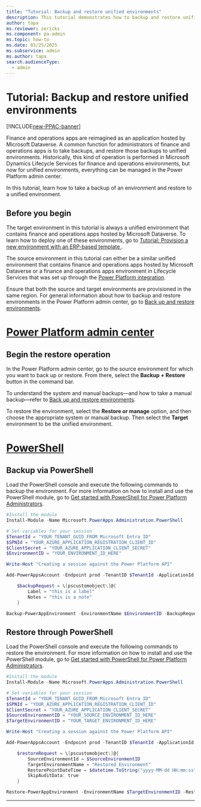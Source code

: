 ```yaml
---
title: "Tutorial: Backup and restore unified environments"
description: This tutorial demonstrates how to backup and restore unified environments.
author: tapa
ms.reviewer: sericks
ms.component: pa-admin
ms.topic: how-to
ms.date: 03/25/2025
ms.subservice: admin
ms.author: tapa
search.audienceType: 
  - admin
---
```


# Tutorial: Backup and restore unified environments

[!INCLUDE[new-PPAC-banner](~/includes/new-PPAC-banner.md)]

Finance and operations apps are reimagined as an application hosted by Microsoft Dataverse. A common function for administrators of finance and operations apps is to take backups, and restore those backups to unified environments. Historically, this kind of operation is performed in Microsoft Dynamics Lifecycle Services for finance and operations environments, but now for unified environments, everything can be managed in the Power Platform admin center.

In this tutorial, learn how to take a backup of an environment and restore to a unified environment.

## Before you begin

The target environment in this tutorial is always a unified environment that contains finance and operations apps hosted by Microsoft Dataverse. To learn how to deploy one of these environments, go to [Tutorial: Provision a new environment with an ERP-based template ](./tutorial-deploy-new-environment-with-ERP-template.md).

The source environment in this tutorial can either be a similar unified environment that contains finance and operations apps hosted by Microsoft Dataverse or a finance and operations apps environment in Lifecycle Services that was set up through the [Power Platform integration](/dynamics365/fin-ops-core/dev-itpro/power-platform/enable-power-platform-integration).

Ensure that both the source and target environments are provisioned in the same region. For general information about how to backup and restore environments in the Power Platform admin center, go to [Back up and restore environments](../backup-restore-environments.md).

# [Power Platform admin center](#tab/PPAC)

## Begin the restore operation

In the Power Platform admin center, go to the source environment for which you want to  back up or restore. From there, select the **Backup + Restore** button in the command bar.  

To understand the system and manual backups&mdash;and how to take a manual backup&mdash;refer to [Back up and restore environments](../backup-restore-environments.md). 

To restore the environment, select the **Restore or manage** option, and then choose the appropriate system or manual backup. Then select the **Target** environment to be the unified environment.

# [PowerShell](#tab/PowerShell)

## Backup via PowerShell

Load the PowerShell console and execute the following commands to backup the environment. For more information on how to install and use the PowerShell module, go to [Get started with PowerShell for Power Platform Administrators](../powershell-getting-started.md).

```PowerShell
#Install the module
Install-Module -Name Microsoft.PowerApps.Administration.PowerShell

# Set variables for your session
$TenantId = "YOUR_TENANT_GUID_FROM_Microsoft Entra ID"
$SPNId = "YOUR_AZURE_APPLICATION_REGISTRATION_CLIENT_ID"
$ClientSecret = "YOUR_AZURE_APPLICATION_CLIENT_SECRET"
$EnvironmentID = "YOUR_ENVIRONMENT_ID_HERE"

Write-Host "Creating a session against the Power Platform API"

Add-PowerAppsAccount -Endpoint prod -TenantID $TenantId -ApplicationId $SPNId -ClientSecret $ClientSecret

    $backupRequest = \[pscustomobject\]@{
        Label = "this is a label"
        Notes = "this is a note"
    }

Backup-PowerAppEnvironment -EnvironmentName $EnvironmentID -BackupRequestDefinition $backupRequest
```

## Restore through PowerShell

Load the PowerShell console and execute the following commands to restore the environment. For more information on how to install and use the PowerShell module, go to [Get started with PowerShell for Power Platform Administrators](../powershell-getting-started.md).

```PowerShell
#Install the module
Install-Module -Name Microsoft.PowerApps.Administration.PowerShell

# Set variables for your session
$TenantId = "YOUR_TENANT_GUID_FROM_Microsoft Entra ID"
$SPNId = "YOUR_AZURE_APPLICATION_REGISTRATION_CLIENT_ID"
$ClientSecret = "YOUR_AZURE_APPLICATION_CLIENT_SECRET"
$SourceEnvironmentID = "YOUR_SOURCE_ENVIRONMENT_ID_HERE"
$TargetEnvironmentID = "YOUR_TARGET_ENVIRONMENT_ID_HERE"

Write-Host "Creating a session against the Power Platform API"

Add-PowerAppsAccount -Endpoint prod -TenantID $TenantId -ApplicationId $SPNId -ClientSecret $ClientSecret

    $restoreRequest = \[pscustomobject\]@{
        SourceEnvironmentId = $SourceEnvironmentID
        TargetEnvironmentName = "Restored Environment"
        RestorePointDateTime = $datetime.ToString("yyyy-MM-dd HH:mm:ss")
        SkipAuditData: true
    }

Restore-PowerAppEnvironment -EnvironmentName $TargetEnvironmentID -RestoreToRequestDefinition $restoreRequest
```
---
